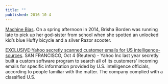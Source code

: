 ```yaml
---
title: ""
published: 2016-10-4
---
```


  <a href="https://www.propublica.org/article/machine-bias-risk-assessments-in-criminal-sentencing" target="_blank">Machine Bias</a>. On a spring afternoon in 2014, Brisha Borden was running late to pick up her god-sister from school when she spotted an unlocked kid’s blue Huffy bicycle and a silver Razor scooter.


  <a href="http://news.trust.org/item/20161004170601-99f8c" target="_blank">EXCLUSIVE-Yahoo secretly scanned customer emails for US intelligence-sources</a>. SAN FRANCISCO, Oct 4 (Reuters) - Yahoo Inc last year secretly built a custom software program to search all of its customers' incoming emails for specific information provided by U.S. intelligence officials, according to people familiar with the matter.  The company complied with a classified U.S.

